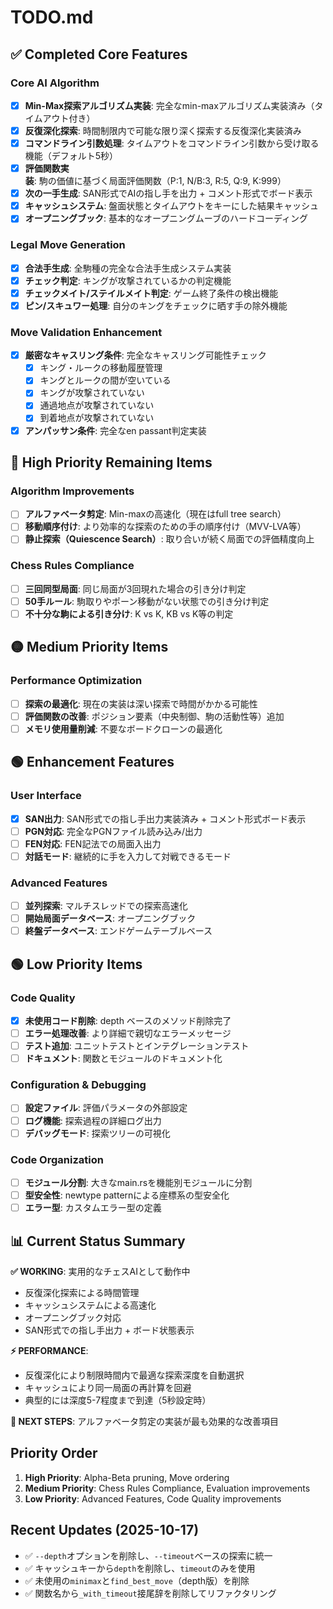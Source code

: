 # TODO.md

## ✅ Completed Core Features

### Core AI Algorithm
- [x] **Min-Max探索アルゴリズム実装**: 完全なmin-maxアルゴリズム実装済み（タイムアウト付き）
- [x] **反復深化探索**: 時間制限内で可能な限り深く探索する反復深化実装済み
- [x] **コマンドライン引数処理**: タイムアウトをコマンドライン引数から受け取る機能（デフォルト5秒）
- [x] **評価関数実装**: 駒の価値に基づく局面評価関数（P:1, N/B:3, R:5, Q:9, K:999）
- [x] **次の一手生成**: SAN形式でAIの指し手を出力 + コメント形式でボード表示
- [x] **キャッシュシステム**: 盤面状態とタイムアウトをキーにした結果キャッシュ
- [x] **オープニングブック**: 基本的なオープニングムーブのハードコーディング

### Legal Move Generation
- [x] **合法手生成**: 全駒種の完全な合法手生成システム実装
- [x] **チェック判定**: キングが攻撃されているかの判定機能
- [x] **チェックメイト/ステイルメイト判定**: ゲーム終了条件の検出機能
- [x] **ピン/スキュワー処理**: 自分のキングをチェックに晒す手の除外機能

### Move Validation Enhancement
- [x] **厳密なキャスリング条件**: 完全なキャスリング可能性チェック
  - [x] キング・ルークの移動履歴管理
  - [x] キングとルークの間が空いている
  - [x] キングが攻撃されていない
  - [x] 通過地点が攻撃されていない
  - [x] 到着地点が攻撃されていない
- [x] **アンパッサン条件**: 完全なen passant判定実装

## 🔴 High Priority Remaining Items

### Algorithm Improvements
- [ ] **アルファベータ剪定**: Min-maxの高速化（現在はfull tree search）
- [ ] **移動順序付け**: より効率的な探索のための手の順序付け（MVV-LVA等）
- [ ] **静止探索（Quiescence Search）**: 取り合いが続く局面での評価精度向上

### Chess Rules Compliance
- [ ] **三回同型局面**: 同じ局面が3回現れた場合の引き分け判定
- [ ] **50手ルール**: 駒取りやポーン移動がない状態での引き分け判定
- [ ] **不十分な駒による引き分け**: K vs K, KB vs K等の判定

## 🟡 Medium Priority Items

### Performance Optimization
- [ ] **探索の最適化**: 現在の実装は深い探索で時間がかかる可能性
- [ ] **評価関数の改善**: ポジション要素（中央制御、駒の活動性等）追加
- [ ] **メモリ使用量削減**: 不要なボードクローンの最適化

## 🟢 Enhancement Features

### User Interface
- [x] **SAN出力**: SAN形式での指し手出力実装済み + コメント形式ボード表示
- [ ] **PGN対応**: 完全なPGNファイル読み込み/出力
- [ ] **FEN対応**: FEN記法での局面入出力
- [ ] **対話モード**: 継続的に手を入力して対戦できるモード

### Advanced Features
- [ ] **並列探索**: マルチスレッドでの探索高速化
- [ ] **開始局面データベース**: オープニングブック
- [ ] **終盤データベース**: エンドゲームテーブルベース

## 🟢 Low Priority Items

### Code Quality
- [x] **未使用コード削除**: depth ベースのメソッド削除完了
- [ ] **エラー処理改善**: より詳細で親切なエラーメッセージ
- [ ] **テスト追加**: ユニットテストとインテグレーションテスト
- [ ] **ドキュメント**: 関数とモジュールのドキュメント化

### Configuration & Debugging
- [ ] **設定ファイル**: 評価パラメータの外部設定
- [ ] **ログ機能**: 探索過程の詳細ログ出力
- [ ] **デバッグモード**: 探索ツリーの可視化

### Code Organization
- [ ] **モジュール分割**: 大きなmain.rsを機能別モジュールに分割
- [ ] **型安全性**: newtype patternによる座標系の型安全化
- [ ] **エラー型**: カスタムエラー型の定義

## 📊 Current Status Summary

**✅ WORKING**: 実用的なチェスAIとして動作中
- 反復深化探索による時間管理
- キャッシュシステムによる高速化
- オープニングブック対応
- SAN形式での指し手出力 + ボード状態表示

**⚡ PERFORMANCE**:
- 反復深化により制限時間内で最適な探索深度を自動選択
- キャッシュにより同一局面の再計算を回避
- 典型的には深度5-7程度まで到達（5秒設定時）

**🎯 NEXT STEPS**: アルファベータ剪定の実装が最も効果的な改善項目

## Priority Order

1. **High Priority**: Alpha-Beta pruning, Move ordering
2. **Medium Priority**: Chess Rules Compliance, Evaluation improvements
3. **Low Priority**: Advanced Features, Code Quality improvements

## Recent Updates (2025-10-17)

- ✅ `--depth`オプションを削除し、`--timeout`ベースの探索に統一
- ✅ キャッシュキーから`depth`を削除し、`timeout`のみを使用
- ✅ 未使用の`minimax`と`find_best_move`（depth版）を削除
- ✅ 関数名から`_with_timeout`接尾辞を削除してリファクタリング
